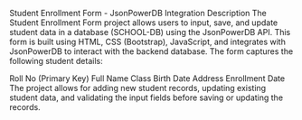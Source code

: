Student Enrollment Form - JsonPowerDB Integration
Description
The Student Enrollment Form project allows users to input, save, and update student data in a database (SCHOOL-DB) using the JsonPowerDB API. This form is built using HTML, CSS (Bootstrap), JavaScript, and integrates with JsonPowerDB to interact with the backend database. The form captures the following student details:

Roll No (Primary Key)
Full Name
Class
Birth Date
Address
Enrollment Date
The project allows for adding new student records, updating existing student data, and validating the input fields before saving or updating the records.
